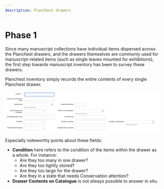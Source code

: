 ```yaml
---
description: Planchest drawers
---
```


# Phase 1

Since many manuscript collections have individual items dispersed across the Planchest drawers, and the drawers themselves are commonly used for manuscript-related items (such as single leaves mounted for exhibitions), the first step towards manuscript inventory has been to survey these drawers.

Planchest inventory simply records the entire contents of every single Planchest drawer.

![The fields recorded for every Planchest drawer.](<../.gitbook/assets/Screenshot 2022-06-28 at 15.45.35.png>)

Especially noteworthy points about these fields:

* **Condition** here refers to the condition of the items within the drawer as a whole. For instance:
  * Are they too many in one drawer?
  * Are they too tightly stored?
  * Are they too large for the drawer?
  * Are they in a state that needs Conservation attention?
* **Drawer Contents on Catalogue** is not always possible to answer in situ.
